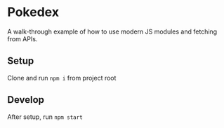 # Pokedex

A walk-through example of how to use modern JS modules and fetching from APIs.

## Setup

Clone and run `npm i` from project root

## Develop

After setup, run `npm start`

